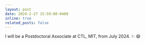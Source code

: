 ```yaml
---
layout: post
date: 2024-2-27 15:59:00-0400
inline: true
related_posts: false
---
```


I will be a Postdoctoral Associate at CTL, MIT, from July 2024. :sparkles: :smile:
